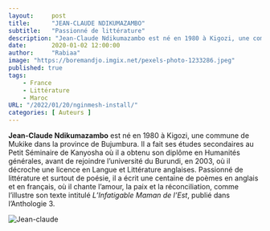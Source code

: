 ```yaml
---
layout:     post 
title:      "JEAN-CLAUDE NDIKUMAZAMBO"
subtitle:   "Passionné de littérature"
description: "Jean-Claude Ndikumazambo est né en 1980 à Kigozi, une commune de Mukike dans la province de Bujumbura. Il a fait ses études secondaires au Petit Séminaire de Kanyosha où il a obtenu son diplôme en Humanités générales, avant de rejoindre l’université du Burundi, en 2003, où il décroche une licence en Langue et Littérature anglaises. "
date:       2020-01-02 12:00:00
author:     "Rabiaa"
image: "https://boremandjo.imgix.net/pexels-photo-1233286.jpeg"
published: true
tags:
    - France 
    - Littérature
    - Maroc
URL: "/2022/01/20/nginmesh-install/"
categories: [ Auteurs ]
---
```


**Jean-Claude Ndikumazambo** est né en 1980 à Kigozi, une commune de Mukike dans la province de Bujumbura. Il a fait ses études secondaires au Petit Séminaire de Kanyosha où il a obtenu son diplôme en Humanités générales, avant de rejoindre l’université du Burundi, en 2003, où il décroche une licence en Langue et Littérature anglaises. Passionné de littérature et surtout de poésie, il a écrit une centaine de poèmes en anglais et en français, où il chante l’amour, la paix et la réconciliation, comme l’illustre son texte intitulé *L’Infatigable Maman de l’Est*, publié dans l’Anthologie 3. 


![Jean-claude](https://boremandjo.imgix.net/Jean-Claude%20Ndikumazambo.PNG)

